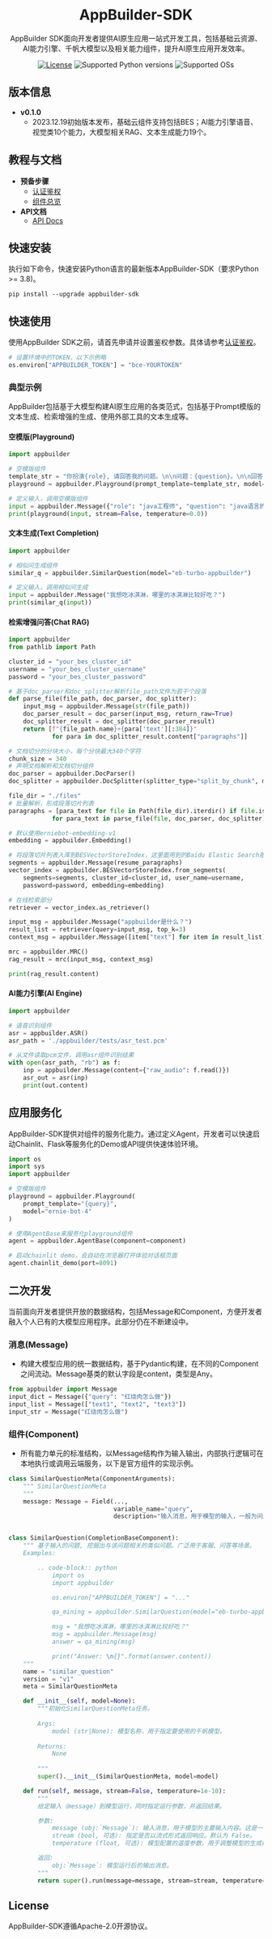 <div align="center">

<h1>AppBuilder-SDK</h1>

AppBuilder SDK面向开发者提供AI原生应用一站式开发工具，包括基础云资源、AI能力引擎、千帆大模型以及相关能力组件，提升AI原生应用开发效率。

[![License](https://img.shields.io/badge/license-Apache%202-blue.svg)](LICENSE)
![Supported Python versions](https://img.shields.io/badge/python-3.8+-orange.svg)
![Supported OSs](https://img.shields.io/badge/os-linux%2C%20win%2C%20mac-yellow.svg)

</div>

## 版本信息

* **v0.1.0**
  * 2023.12.19初始版本发布，基础云组件支持包括BES；AI能力引擎语音、视觉类10个能力，大模型相关RAG、文本生成能力19个。

## 教程与文档

* **预备步骤**
  * [认证鉴权](https://cloud.baidu.com/doc/AppBuilder/s/Olq6grrt6)
  * [组件总览](./docs/components.md)
* **API文档**
  * [API Docs](./docs/api_reference/)


## 快速安装

执行如下命令，快速安装Python语言的最新版本AppBuilder-SDK（要求Python >= 3.8)。

```shell
pip install --upgrade appbuilder-sdk
```

## 快速使用

使用AppBuilder SDK之前，请首先申请并设置鉴权参数。具体请参考[认证鉴权](https://cloud.baidu.com/doc/AppBuilder/s/Olq6grrt6)。

``` python
# 设置环境中的TOKEN，以下示例略
os.environ["APPBUILDER_TOKEN"] = "bce-YOURTOKEN"
```

### 典型示例

AppBuilder包括基于大模型构建AI原生应用的各类范式，包括基于Prompt模版的文本生成、检索增强的生成、使用外部工具的文本生成等。

#### 空模版(Playground)
```python
import appbuilder

# 空模版组件
template_str = "你扮演{role}, 请回答我的问题。\n\n问题：{question}。\n\n回答："
playground = appbuilder.Playground(prompt_template=template_str, model="ernie-bot-4")

# 定义输入，调用空模版组件
input = appbuilder.Message({"role": "java工程师", "question": "java语言的内存回收机制是什么"})
print(playground(input, stream=False, temperature=0.0))

```

#### 文本生成(Text Completion)
```python
import appbuilder

# 相似问生成组件
similar_q = appbuilder.SimilarQuestion(model="eb-turbo-appbuilder")

# 定义输入，调用相似问生成
input = appbuilder.Message("我想吃冰淇淋，哪里的冰淇淋比较好吃？")
print(similar_q(input))

```

#### 检索增强问答(Chat RAG)
```python
import appbuilder
from pathlib import Path

cluster_id = "your_bes_cluster_id"
username = "your_bes_cluster_username"
password = "your_bes_cluster_password"

# 基于doc_parser和doc_splitter解析file_path文件为若干个段落
def parse_file(file_path, doc_parser, doc_splitter):
    input_msg = appbuilder.Message(str(file_path))
    doc_parser_result = doc_parser(input_msg, return_raw=True)
    doc_splitter_result = doc_splitter(doc_parser_result)
    return [f"{file_path.name}+{para['text'][:384]}" 
            for para in doc_splitter_result.content["paragraphs"]]

# 文档切分的分块大小，每个分块最大340个字符
chunk_size = 340
# 声明文档解析和文档切分组件
doc_parser = appbuilder.DocParser()
doc_splitter = appbuilder.DocSplitter(splitter_type="split_by_chunk", max_segment_length=chunk_size)       

file_dir = "./files"
# 批量解析，形成段落切片列表
paragraphs = [para_text for file in Path(file_dir).iterdir() if file.is_file()
            for para_text in parse_file(file, doc_parser, doc_splitter)]

# 默认使用erniebot-embedding-v1
embedding = appbuilder.Embedding()

# 将段落切片列表入库到BESVectorStoreIndex，这里面用到的Baidu Elastic Search服务
segments = appbuilder.Message(resume_paragraphs)
vector_index = appbuilder.BESVectorStoreIndex.from_segments(
    segments=segments, cluster_id=cluster_id, user_name=username, 
    password=password, embedding=embedding)

# 在线检索部分
retriever = vector_index.as_retriever()

input_msg = appbuilder.Message("appbuilder是什么？")
result_list = retriever(query=input_msg, top_k=3)
context_msg = appbuilder.Message([item["text"] for item in result_list])

mrc = appbuilder.MRC()
rag_result = mrc(input_msg, context_msg)

print(rag_result.content)

```

#### AI能力引擎(AI Engine)
```python
import appbuilder

# 语音识别组件
asr = appbuilder.ASR()
asr_path = './appbuilder/tests/asr_test.pcm'

# 从文件读取pcm文件，调用asr组件识别结果
with open(asr_path, "rb") as f:
    inp = appbuilder.Message(content={"raw_audio": f.read()})
    asr_out = asr(inp)
    print(out.content)
```

## 应用服务化

AppBuilder-SDK提供对组件的服务化能力。通过定义Agent，开发者可以快速启动Chainlit、Flask等服务化的Demo或API提供快速体验环境。

```python
import os
import sys
import appbuilder

# 空模版组件
playground = appbuilder.Playground(
    prompt_template="{query}",
    model="ernie-bot-4"
)

# 使用AgentBase来服务化playground组件
agent = appbuilder.AgentBase(component=component)

# 启动chainlit demo，会自动在浏览器打开体验对话框页面
agent.chainlit_demo(port=8091)
```

## 二次开发
当前面向开发者提供开放的数据结构，包括Message和Component，方便开发者融入个人已有的大模型应用程序。此部分仍在不断建设中。

### 消息(Message)
- 构建大模型应用的统一数据结构，基于Pydantic构建，在不同的Component之间流动。Message基类的默认字段是content，类型是Any。
```python
from appbuilder import Message
input_dict = Message({"query": "红烧肉怎么做"})
input_list = Message(["text1", "text2", "text3"])
input_str = Message("红烧肉怎么做")
```

### 组件(Component)
- 所有能力单元的标准结构，以Message结构作为输入输出，内部执行逻辑可在本地执行或调用云端服务，以下是官方组件的实现示例。
```python
class SimilarQuestionMeta(ComponentArguments):
    """ SimilarQuestionMeta
    """
    message: Message = Field(..., 
                             variable_name="query", 
                             description="输入消息，用于模型的输入，一般为问题。")


class SimilarQuestion(CompletionBaseComponent):
    """ 基于输入的问题, 挖掘出与该问题相关的类似问题。广泛用于客服、问答等场景。
    Examples:

        .. code-block:: python
            import os
            import appbuilder

            os.environ["APPBUILDER_TOKEN"] = "..."

            qa_mining = appbuilder.SimilarQuestion(model="eb-turbo-appbuilder")

            msg = "我想吃冰淇淋，哪里的冰淇淋比较好吃？"
            msg = appbuilder.Message(msg)
            answer = qa_mining(msg)

            print("Answer: \n{}".format(answer.content))
    """
    name = "similar_question"
    version = "v1"
    meta = SimilarQuestionMeta

    def __init__(self, model=None):
        """初始化SimilarQuestionMeta任务。
        
        Args:
            model (str|None): 模型名称，用于指定要使用的千帆模型。
        
        Returns:
            None
        
        """
        super().__init__(SimilarQuestionMeta, model=model)

    def run(self, message, stream=False, temperature=1e-10):
        """
        给定输入（message）到模型运行，同时指定运行参数，并返回结果。

        参数:
            message (obj:`Message`): 输入消息，用于模型的主要输入内容。这是一个必需的参数。
            stream (bool, 可选): 指定是否以流式形式返回响应。默认为 False。
            temperature (float, 可选): 模型配置的温度参数，用于调整模型的生成概率。取值范围为 0.0 到 1.0，其中较低的值使生成更确定性，较高的值使生成更多样性。默认值为 1e-10。

        返回:
            obj:`Message`: 模型运行后的输出消息。
        """
        return super().run(message=message, stream=stream, temperature=temperature)
```

## License

AppBuilder-SDK遵循Apache-2.0开源协议。
